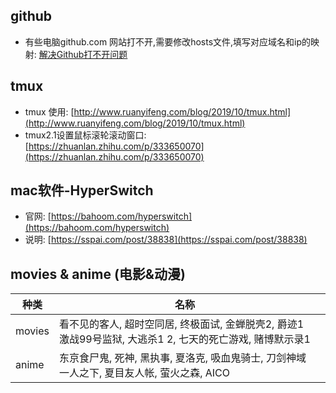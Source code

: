 ## github
- 有些电脑github.com 网站打不开,需要修改hosts文件,填写对应域名和ip的映射: [解决Github打不开问题](https://zhuanlan.zhihu.com/p/158938544)

## tmux
- tmux 使用: [http://www.ruanyifeng.com/blog/2019/10/tmux.html](http://www.ruanyifeng.com/blog/2019/10/tmux.html)
- tmux2.1设置鼠标滚轮滚动窗口: [https://zhuanlan.zhihu.com/p/333650070](https://zhuanlan.zhihu.com/p/333650070)

## mac软件-HyperSwitch
- 官网: [https://bahoom.com/hyperswitch](https://bahoom.com/hyperswitch)
- 说明: [https://sspai.com/post/38838](https://sspai.com/post/38838)

## movies & anime (电影&动漫)

| 种类   | 名称                                                         |      |
| ------ | ------------------------------------------------------------ | ---- |
| movies | 看不见的客人, 超时空同居,  终极面试,  金蝉脱壳2, 爵迹1<br/> 激战99号监狱, 大逃杀1 2, 七天的死亡游戏, 赌博默示录1 |      |
| anime  | 东京食尸鬼,  死神,  黑执事,  夏洛克,  吸血鬼骑士,  刀剑神域<br/>一人之下,  夏目友人帐,  萤火之森,  AICO |      |

